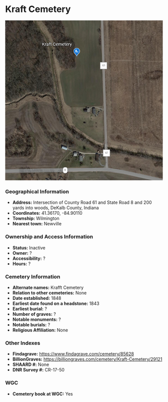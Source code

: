 # Kraft Cemetery

![Kraft Cemetery on Google Earth](https://github.com/FyoAtEPL/DeKalbCemeteries/blob/main/images/mapImages/KraftEarth.png "Kraft Cemetery on Google Earth")

### Geographical Information
- **Address:**  Intersection of County Road 61 and State Road 8 and 200 yards into woods, DeKalb County, Indiana
- **Coordinates:** 41.36170, -84.90110
- **Township:** Wilmington
- **Nearest town:** Newville

### Ownership and Access Information
- **Status:** Inactive
- **Owner:** ?
- **Accessibility:** ?
- **Hours:** ?

### Cemetery Information
- **Alternate names:** Krafft Cemetery
- **Relation to other cemeteries:** None
- **Date established:** 1848
- **Earliest date found on a headstone:** 1843
- **Earliest burial:** ?
- **Number of graves:** ?
- **Notable monuments:** ?
- **Notable burials:** ?
- **Religious Affiliation:** None

### Other Indexes
- **Findagrave:** https://www.findagrave.com/cemetery/85628 
- **BillionGraves:** https://billiongraves.com/cemetery/Kraft-Cemetery/29121
- **SHAARD #:** None
- **DNR Survey #:** CR-17-50


### WGC
- **Cemetery book at WGC:** Yes

